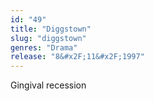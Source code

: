 ```yaml
---
id: "49"
title: "Diggstown"
slug: "diggstown"
genres: "Drama"
release: "8&#x2F;11&#x2F;1997"
---
```


Gingival recession

